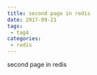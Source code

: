 ```yaml
---
title: second page in redis
date: 2017-09-21
tags:
 - tag4
categories: 
 - redis
---
```


second page in redis